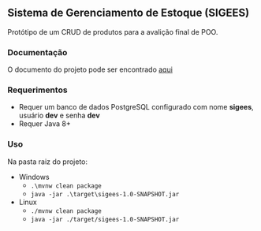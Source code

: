 ## Sistema de Gerenciamento de Estoque (SIGEES)
Protótipo de um CRUD de produtos para a avalição final de POO.

### Documentação
O documento do projeto pode ser encontrado [aqui](https://github.com/tfsao/sigees/blob/main/doc/sigees.pdf)

### Requerimentos
* Requer um banco de dados PostgreSQL configurado com nome __sigees__, usuário 
__dev__ e senha __dev__
* Requer Java 8+

### Uso
Na pasta raiz do projeto:

* Windows
   * `.\mvnw clean package`
   * `java -jar .\target\sigees-1.0-SNAPSHOT.jar`
* Linux
   * `./mvnw clean package`
   * `java -jar ./target/sigees-1.0-SNAPSHOT.jar`
